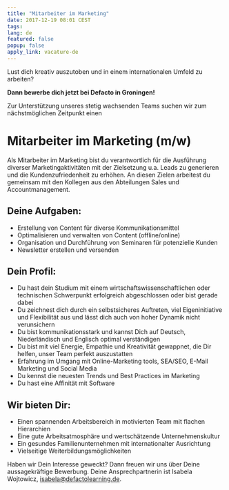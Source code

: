 ```yaml
---
title: "Mitarbeiter im Marketing"
date: 2017-12-19 08:01 CEST
tags:
lang: de
featured: false
popup: false
apply_link: vacature-de
---
```

Lust dich kreativ auszutoben und in einem internationalen Umfeld zu arbeiten?

**Dann bewerbe dich jetzt bei Defacto in Groningen!**

Zur Unterstützung unseres stetig wachsenden Teams suchen wir zum nächstmöglichen Zeitpunkt einen

# Mitarbeiter im Marketing (m/w)

Als Mitarbeiter im Marketing bist du verantwortlich für die Ausführung diverser Marketingaktivitäten mit der Zielsetzung u.a. Leads zu generieren und die Kundenzufriedenheit zu erhöhen. An diesen Zielen arbeitest du gemeinsam mit den Kollegen aus den Abteilungen Sales und Accountmanagement.

## Deine Aufgaben:

- Erstellung von Content für diverse Kommunikationsmittel
- Optimalisieren und verwalten von Content (offline/online)
- Organisation und Durchführung von Seminaren für potenzielle Kunden
- Newsletter erstellen und versenden

## Dein Profil:

- Du hast dein Studium mit einem wirtschaftswissenschaftlichen oder technischen Schwerpunkt erfolgreich abgeschlossen oder bist gerade dabei
- Du zeichnest dich durch ein selbstsicheres Auftreten, viel Eigeninitiative und Flexibilität aus und lässt dich auch von hoher Dynamik nicht verunsichern
- Du bist kommunikationsstark und kannst Dich auf Deutsch, Niederländisch und Englisch optimal verständigen
- Du bist mit viel Energie, Empathie und Kreativität gewappnet, die Dir helfen, unser Team perfekt auszustatten
- Erfahrung im Umgang mit Online-Marketing tools, SEA/SEO, E-Mail Marketing und Social Media
- Du kennst die neuesten Trends und Best Practices im Marketing
- Du hast eine Affinität mit Software

## Wir bieten Dir:

- Einen spannenden Arbeitsbereich in motivierten Team mit flachen Hierarchien
- Eine gute Arbeitsatmosphäre und wertschätzende Unternehmenskultur
- Ein gesundes Familienunternehmen mit internationalter Ausrichtung
- Vielseitige Weiterbildungsmöglichkeiten

Haben wir Dein Interesse geweckt? Dann freuen wir uns über Deine aussagekräftige Bewerbung. Deine Ansprechpartnerin ist Isabela Wojtowicz, [isabela@defactolearning.de](mailto:isabela@defactolearning.de).
